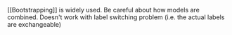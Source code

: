 [[Bootstrapping]] is widely used. Be careful about how models are combined. 
Doesn't work with label switching problem (i.e. the actual labels are exchangeable)
